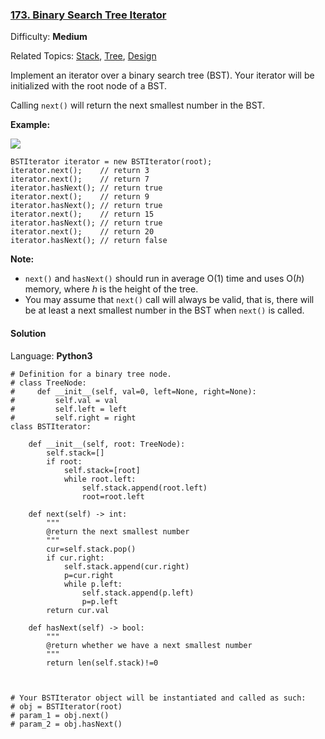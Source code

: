 ### [173\. Binary Search Tree Iterator](https://leetcode.com/problems/binary-search-tree-iterator/)

Difficulty: **Medium**  

Related Topics: [Stack](https://leetcode.com/tag/stack/), [Tree](https://leetcode.com/tag/tree/), [Design](https://leetcode.com/tag/design/)


Implement an iterator over a binary search tree (BST). Your iterator will be initialized with the root node of a BST.

Calling `next()` will return the next smallest number in the BST.

**Example:**

**![](https://assets.leetcode.com/uploads/2018/12/25/bst-tree.png)**

```
BSTIterator iterator = new BSTIterator(root);
iterator.next();    // return 3
iterator.next();    // return 7
iterator.hasNext(); // return true
iterator.next();    // return 9
iterator.hasNext(); // return true
iterator.next();    // return 15
iterator.hasNext(); // return true
iterator.next();    // return 20
iterator.hasNext(); // return false
```

**Note:**

*   `next()` and `hasNext()` should run in average O(1) time and uses O(_h_) memory, where _h_ is the height of the tree.
*   You may assume that `next()` call will always be valid, that is, there will be at least a next smallest number in the BST when `next()` is called.


#### Solution

Language: **Python3**

```python3
# Definition for a binary tree node.
# class TreeNode:
#     def __init__(self, val=0, left=None, right=None):
#         self.val = val
#         self.left = left
#         self.right = right
class BSTIterator:
​
    def __init__(self, root: TreeNode):
        self.stack=[]
        if root:
            self.stack=[root]
            while root.left:
                self.stack.append(root.left)
                root=root.left
​
    def next(self) -> int:
        """
        @return the next smallest number
        """
        cur=self.stack.pop()
        if cur.right:
            self.stack.append(cur.right)
            p=cur.right
            while p.left:
                self.stack.append(p.left)
                p=p.left
        return cur.val
​
    def hasNext(self) -> bool:
        """
        @return whether we have a next smallest number
        """
        return len(self.stack)!=0
        
​
​
# Your BSTIterator object will be instantiated and called as such:
# obj = BSTIterator(root)
# param_1 = obj.next()
# param_2 = obj.hasNext()
```